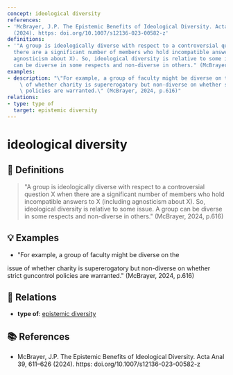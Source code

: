 ```yaml
---
concept: ideological diversity
references:
- 'McBrayer, J.P. The Epistemic Benefits of Ideological Diversity. Acta Anal 39, 611–626
  (2024). https: doi.org/10.1007/s12136-023-00582-z'
definitions:
- '"A group is ideologically diverse with respect to a controversial question X when
  there are a significant number of members who hold incompatible answers to X (including
  agnosticism about X). So, ideological diversity is relative to some issue. A group
  can be diverse in some respects and non-diverse in others." (McBrayer, 2024, p.616)'
examples:
- description: "\"For example, a group of faculty might be diverse on the\r\nissue\
    \ of whether charity is supererogatory but non-diverse on whether strict guncontrol\
    \ policies are warranted.\" (McBrayer, 2024, p.616)"
relations:
- type: type of
  target: epistemic diversity
---
```


# ideological diversity

## 📖 Definitions

> "A group is ideologically diverse with respect to a controversial question X when there are a significant number of members who hold incompatible answers to X (including agnosticism about X). So, ideological diversity is relative to some issue. A group can be diverse in some respects and non-diverse in others." (McBrayer, 2024, p.616)

## 💡 Examples

- "For example, a group of faculty might be diverse on the
issue of whether charity is supererogatory but non-diverse on whether strict guncontrol policies are warranted." (McBrayer, 2024, p.616)

## 🔗 Relations

- **type of**: [epistemic diversity](./epistemic-diversity.md)

## 📚 References

- McBrayer, J.P. The Epistemic Benefits of Ideological Diversity. Acta Anal 39, 611–626 (2024). https: doi.org/10.1007/s12136-023-00582-z
